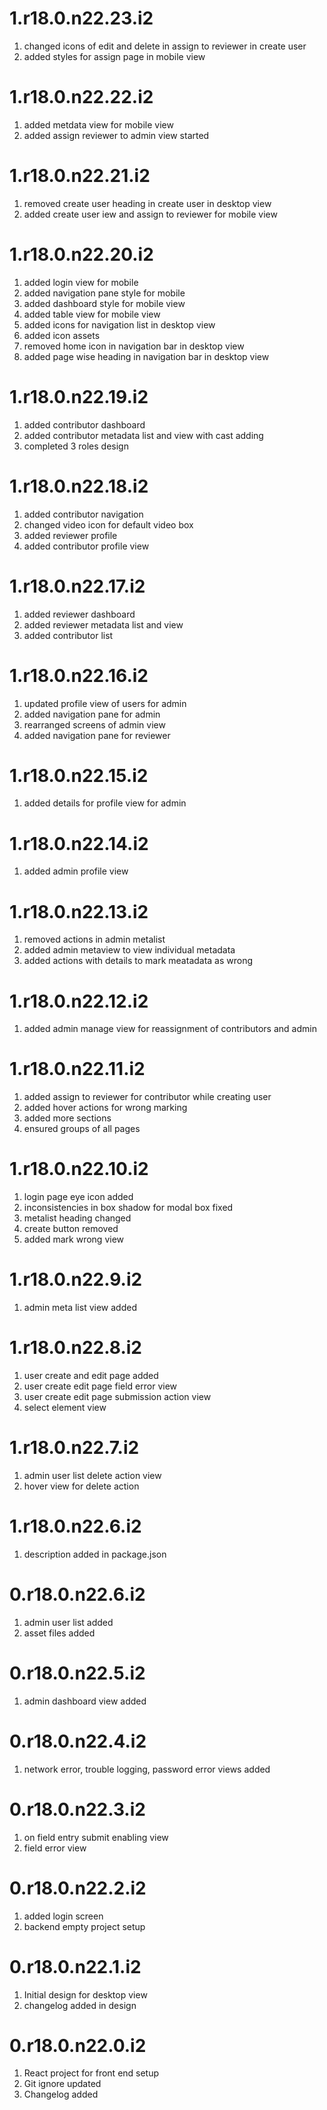 # 1.r18.0.n22.23.i2

1. changed icons of edit and delete in assign to reviewer in create user 
2. added styles for assign page in mobile view

# 1.r18.0.n22.22.i2

1. added metdata view for mobile view
2. added assign reviewer to admin view started

# 1.r18.0.n22.21.i2

1. removed create user heading in create user in desktop view
2. added create user iew and assign to reviewer for mobile view

# 1.r18.0.n22.20.i2

1. added login view for mobile
2. added navigation pane style for mobile
3. added dashboard style for mobile view
4. added table view for mobile view
5. added icons for navigation list in desktop view
6. added icon assets
7. removed home icon in navigation bar in desktop view
8. added page wise heading in navigation bar in desktop view

# 1.r18.0.n22.19.i2

1. added contributor dashboard
2. added contributor metadata list and view with cast adding
3. completed 3 roles design

# 1.r18.0.n22.18.i2

1. added contributor navigation 
2. changed video icon for default video box
3. added reviewer profile
4. added contributor profile view

# 1.r18.0.n22.17.i2

1. added reviewer dashboard
2. added reviewer metadata list and view
3. added contributor list

# 1.r18.0.n22.16.i2

1. updated profile view of users for admin
2. added navigation pane for admin
3. rearranged screens of admin view
4. added navigation pane for reviewer

# 1.r18.0.n22.15.i2

1. added details for profile view for admin

# 1.r18.0.n22.14.i2

1. added admin profile view

# 1.r18.0.n22.13.i2

1. removed actions in admin metalist
2. added admin metaview to view individual metadata 
3. added actions with details to mark meatadata as wrong

# 1.r18.0.n22.12.i2

1. added admin manage view for reassignment of contributors and admin

# 1.r18.0.n22.11.i2

1. added assign to reviewer for contributor while creating user
2. added hover actions for wrong marking
3. added more sections
4. ensured groups of all pages

# 1.r18.0.n22.10.i2

1. login page eye icon added
2. inconsistencies in box shadow for modal box fixed
3. metalist heading changed
4. create button removed
5. added mark wrong view

# 1.r18.0.n22.9.i2

1. admin meta list view added

# 1.r18.0.n22.8.i2

1. user create and edit page added
2. user create edit page field error view
3. user create edit page submission action view
4. select element view

# 1.r18.0.n22.7.i2

1. admin user list delete action view 
2. hover view for delete action

# 1.r18.0.n22.6.i2

1. description added in package.json

# 0.r18.0.n22.6.i2

1. admin user list added
2. asset files added

# 0.r18.0.n22.5.i2

1. admin dashboard view added

# 0.r18.0.n22.4.i2

1. network error, trouble logging, password error views added

# 0.r18.0.n22.3.i2

1. on field entry submit enabling view
2. field error view

# 0.r18.0.n22.2.i2

1. added login screen
2. backend empty project setup

# 0.r18.0.n22.1.i2

1. Initial design for desktop view
2. changelog added in design

# 0.r18.0.n22.0.i2

1. React project for front end setup
2. Git ignore updated
3. Changelog added
